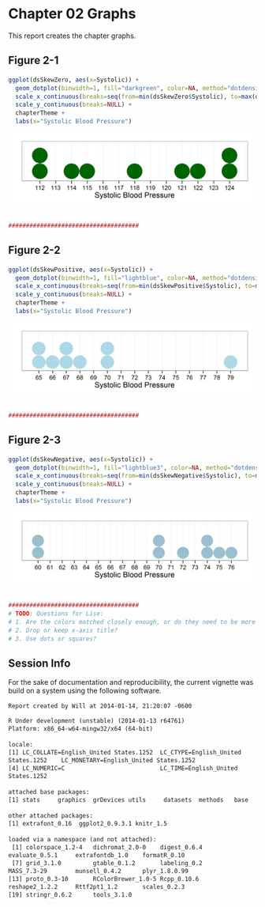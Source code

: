 Chapter 02 Graphs
=================================================
This report creates the chapter graphs.

<!--  Set the working directory to the repository's base directory; this assumes the report is nested inside of only one directory.-->



<!-- Set the report-wide options, and point to the external code file. -->


<!-- Load the packages.  Suppress the output when loading packages. --> 



<!-- Load any Global functions and variables declared in the R file.  Suppress the output. --> 



<!-- Declare any global functions specific to a Rmd output.  Suppress the output. --> 



<!-- Load the datasets.   -->



<!-- Tweak the datasets.   -->



## Figure 2-1

```r
ggplot(dsSkewZero, aes(x=Systolic)) +
  geom_dotplot(binwidth=1, fill="darkgreen", color=NA, method="dotdensity") +
  scale_x_continuous(breaks=seq(from=min(dsSkewZero$Systolic), to=max(dsSkewZero$Systolic), by=1)) +
  scale_y_continuous(breaks=NULL) +
  chapterTheme +
  labs(x="Systolic Blood Pressure")
```

<img src="figure_rmd/Figure02_01.png" title="plot of chunk Figure02_01" alt="plot of chunk Figure02_01" width="600px" />

```r

#####################################
```


## Figure 2-2

```r
ggplot(dsSkewPositive, aes(x=Systolic)) +
  geom_dotplot(binwidth=1, fill="lightblue", color=NA, method="dotdensity") +
  scale_x_continuous(breaks=seq(from=min(dsSkewPositive$Systolic), to=max(dsSkewPositive$Systolic), by=1)) +
  scale_y_continuous(breaks=NULL) +
  chapterTheme +
  labs(x="Systolic Blood Pressure")
```

<img src="figure_rmd/Figure02_02.png" title="plot of chunk Figure02_02" alt="plot of chunk Figure02_02" width="600px" />

```r

#####################################
```


## Figure 2-3

```r
ggplot(dsSkewNegative, aes(x=Systolic)) +
  geom_dotplot(binwidth=1, fill="lightblue3", color=NA, method="dotdensity") +
  scale_x_continuous(breaks=seq(from=min(dsSkewNegative$Systolic), to=max(dsSkewNegative$Systolic), by=1)) +
  scale_y_continuous(breaks=NULL) +
  chapterTheme +
  labs(x="Systolic Blood Pressure")
```

<img src="figure_rmd/Figure02_03.png" title="plot of chunk Figure02_03" alt="plot of chunk Figure02_03" width="600px" />

```r

#####################################
# TODO: Questions for Lise:
# 1. Are the colors matched closely enough, or do they need to be more exact?
# 2. Drop or keep x-axis title?
# 3. Use dots or squares?
```


## Session Info
For the sake of documentation and reproducibility, the current vignette was build on a system using the following software.


```
Report created by Will at 2014-01-14, 21:20:07 -0600
```

```
R Under development (unstable) (2014-01-13 r64761)
Platform: x86_64-w64-mingw32/x64 (64-bit)

locale:
[1] LC_COLLATE=English_United States.1252  LC_CTYPE=English_United States.1252    LC_MONETARY=English_United States.1252
[4] LC_NUMERIC=C                           LC_TIME=English_United States.1252    

attached base packages:
[1] stats     graphics  grDevices utils     datasets  methods   base     

other attached packages:
[1] extrafont_0.16  ggplot2_0.9.3.1 knitr_1.5      

loaded via a namespace (and not attached):
 [1] colorspace_1.2-4   dichromat_2.0-0    digest_0.6.4       evaluate_0.5.1     extrafontdb_1.0    formatR_0.10      
 [7] grid_3.1.0         gtable_0.1.2       labeling_0.2       MASS_7.3-29        munsell_0.4.2      plyr_1.8.0.99     
[13] proto_0.3-10       RColorBrewer_1.0-5 Rcpp_0.10.6        reshape2_1.2.2     Rttf2pt1_1.2       scales_0.2.3      
[19] stringr_0.6.2      tools_3.1.0       
```

